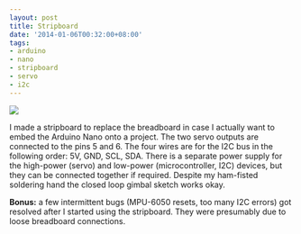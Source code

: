 ```yaml
---
layout: post
title: Stripboard
date: '2014-01-06T00:32:00+08:00'
tags:
- arduino
- nano
- stripboard
- servo
- i2c
---
```

 ![](https://64.media.tumblr.com/4296fdff64c1e2d7a8fad95fb8b6f2b7/tumblr_myyetlq6uv1sjwnlxo1_1280.jpg)  

I made a stripboard to replace the breadboard in case I actually want to embed the Arduino Nano onto a project. The two servo outputs are connected to the pins 5 and 6. The four wires are for the I2C bus in the following order: 5V, GND, SCL, SDA. There is a separate power supply for the high-power (servo) and low-power (microcontroller, I2C) devices, but they can be connected together if required. Despite my ham-fisted soldering hand the closed loop gimbal sketch works okay.

**Bonus:** a few intermittent bugs (MPU-6050 resets, too many I2C errors) got resolved after I started using the stripboard. They were presumably due to loose breadboard connections.
